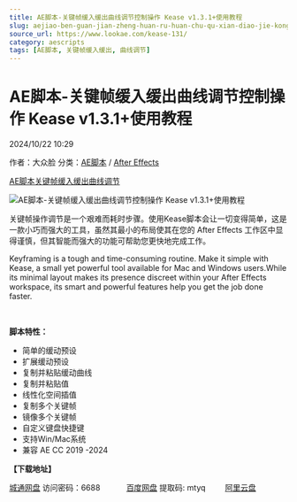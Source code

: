 ```yaml
---
title: AE脚本-关键帧缓入缓出曲线调节控制操作 Kease v1.3.1+使用教程
slug: aejiao-ben-guan-jian-zheng-huan-ru-huan-chu-qu-xian-diao-jie-kong-zhi-cao-zuo-kease-v1-3-1-shi-yong-jiao-cheng
source_url: https://www.lookae.com/kease-131/
category: aescripts
tags: [AE脚本, 关键帧缓入缓出, 曲线调节]
---
```

# AE脚本-关键帧缓入缓出曲线调节控制操作 Kease v1.3.1+使用教程

2024/10/22 10:29

作者：大众脸
分类：[AE脚本](https://www.lookae.com/after-effects/aescripts/) / [After Effects](https://www.lookae.com/after-effects/)

[AE脚本](https://www.lookae.com/tag/ae%e8%84%9a%e6%9c%ac/)[关键帧缓入缓出](https://www.lookae.com/tag/%e5%85%b3%e9%94%ae%e5%b8%a7%e7%bc%93%e5%85%a5%e7%bc%93%e5%87%ba/)[曲线调节](https://www.lookae.com/tag/%e6%9b%b2%e7%ba%bf%e8%b0%83%e8%8a%82/)

![AE脚本-关键帧缓入缓出曲线调节控制操作 Kease v1.3.1+使用教程](https://www.lookae.com/wp-content/uploads/2022/11/Kease-1.2.5.jpg "AE脚本-关键帧缓入缓出曲线调节控制操作 Kease v1.3.1+使用教程-LookAE.com")

关键帧操作调节是一个艰难而耗时步骤。使用Kease脚本会让一切变得简单，这是一款小巧而强大的工具，虽然其最小的布局使其在您的 After Effects 工作区中显得谨慎，但其智能而强大的功能可帮助您更快地完成工作。

Keyframing is a tough and time-consuming routine. Make it simple with Kease, a small yet powerful tool available for Mac and Windows users.While its minimal layout makes its presence discreet within your After Effects workspace, its smart and powerful features help you get the job done faster.

[﻿﻿﻿](https://cloud.video.taobao.com//play/u/705956171/p/1/e/6/t/1/328373182912.mp4)

**脚本特性：**

* 简单的缓动预设
* 扩展缓动预设
* 复制并粘贴缓动曲线
* 复制并粘贴值
* 线性化空间插值
* 复制多个关键帧
* 镜像多个关键帧
* 自定义键盘快捷键
* 支持Win/Mac系统
* 兼容 AE CC 2019 -2024

**【下载地址】**

[城通网盘](https://url70.ctfile.com/f/2827370-1389067585-7d171e?p=4431) 访问密码：6688            [百度网盘](https://pan.baidu.com/s/1FkMKx_NJvgA7woqb7M4jzQ?pwd=mtyq) 提取码: mtyq         [阿里云盘](https://www.alipan.com/s/ocs9eNRzZYT)

